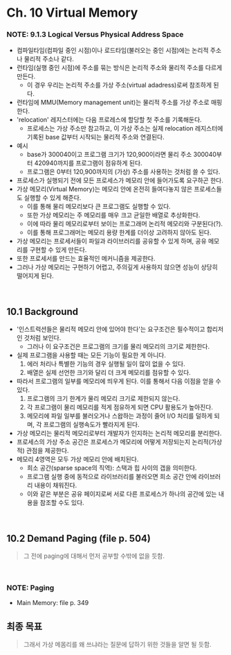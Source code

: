 # **Ch. 10 Virtual Memory**

### NOTE: 9.1.3 Logical Versus Physical Address Space
* 컴파일타임(컴파일 중인 시점)이나 로드타임(불러오는 중인 시점)에는 논리적 주소나 물리적 주소나 같다.
* 런타임(실행 중인 시점)에 주소를 묶는 방식은 논리적 주소와 물리적 주소를 다르게 만든다.
  - 이 경우 우리는 논리적 주소를 가상 주소(virtual adadress)로써 참조하게 된다.
* 런타임에 MMU(Memory management unit)는 물리적 주소를 가상 주소로 매핑한다.
* 'relocation' 레지스터에는 다음 프로레스에 할당할 첫 주소를 기록해둔다.
  - 프로세스는 가상 주소만 참고하고, 이 가상 주소는 실제 relocation 레지스터에 기록된 base 값부터 시작되는 물리적 주소와 연결된다.
* 예시
  - base가 300040이고 프로그램 크기가 120,900이라면 물리 주소 300040부터 420940까지를 프로그램이 점유하게 된다.
  - 프로그램은 0부터 120,900까지의 (가상) 주소를 사용하는 것처럼 쓸 수 있다.
* 프로세스가 실행되기 전에 모든 프로세스가 메모리 안에 들어가도록 요구하곤 한다.
* 가상 메모리(Virtual Memory)는 메모리 안에 온전히 들여다놓지 않은 프로세스들도 실행할 수 있게 해준다.
  - 이를 통해 물리 메모리보다 큰 프로그램도 실행할 수 있다.
  - 또한 가상 메모리는 주 메모리를 매우 크고 균일한 배열로 추상화한다.
  - 이에 따라 물리 메모리로부터 보이는 프로그래머 논리적 메모리와 구분된다(?).
  - 이를 통해 프로그래머는 메모리 용량 한계를 더이상 고려하지 않아도 된다.
* 가상 메모리는 프로세서들이 파일과 라이브러리를 공유할 수 있게 하며, 공유 메모리를 구현할 수 있게 만든다.
* 또한 프로세서를 만드는 효율적인 메커니즘을 제공한다.
* 그러나 가상 메모리는 구현하기 어렵고, 주의깊게 사용하지 않으면 성능이 상당히 떨어지게 된다.

<br>

## 10.1 Background
* '인스트럭션들은 물리적 메모리 안에 있어야 한다'는 요구조건은 필수적이고 합리저인 것처럼 보인다.
  - 그러나 이 요구조건은 프로그램의 크기를 물리 메모리의 크기로 제한한다.
* 실제 프로그램을 사용할 때는 모든 기능이 필요한 게 아니다.
  1. 에러 처리나 특별한 기능의 경우 실행될 일이 많이 없을 수 있다.
  2. 배열은 실제 선언한 크기와 달리 더 크게 메모리를 점유할 수 있다.
* 따라서 프로그램의 일부를 메모리에 띄우게 된다. 이를 통해서 다음 이점을 얻을 수 있다.
  1. 프로그램의 크기 한계가 물리 메모리 크기로 제한되지 않는다.
  2. 각 프로그램이 물리 메모리를 적게 점유하게 되면 CPU 활용도가 높아진다.
  3. 메모리에 파일 일부를 불러오거나 스왑하는 과정이 줄어 I/O 처리를 덜하게 되며, 각 프로그램의 실행속도가 빨라지게 된다.
* 가상 메모리는 물리적 메모리로부터 개발자가 인지하는 논리적 메모리를 분리한다.
* 프로세스의 가상 주소 공간은 프로세스가 메모리에 어떻게 저장되는지 논리적(가상적) 관점을 제공한다.
* 메모리 4영역은 모두 가상 메모리 안에 배치된다.
  - 희소 공간(sparse space의 직역): 스택과 힙 사이의 갭을 의미한다.
  - 프로그램 실행 중에 동적으로 라이브러리를 불러오면 희소 공간 안에 라이브러리 내용이 채워진다.
  - 이와 같은 부분은 공유 페이지로써 서로 다른 프로세스가 하나의 공간에 있는 내용을 참조할 수도 있다.

<br>

## 10.2 Demand Paging (file p. 504)
> 그 전에 paging에 대해서 먼저 공부할 수밖에 없을 듯함.

<br>

### NOTE: Paging
* Main Memory: file p. 349 


## 최종 목표 
> 그래서 가상 메몸리를 왜 쓰냐라는 질문에 답하기 위한 것들을 알면 될 듯함.
